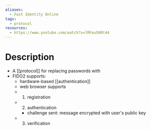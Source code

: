 ```yaml
---
aliases:
  - Fast Identity Online
tags:
  - protocol
resources:
  - https://www.youtube.com/watch?v=lRFeuSH9t44
---
```

# Description
- A [[protocol]] for replacing passwords with 
- FIDO2 supports:
	- hardware-based [[authentication]]
	- web browser supports
	- 1. registration
	- 2. authentication
		- challenge sent: message encrypted with user's public key
	- 3. verification